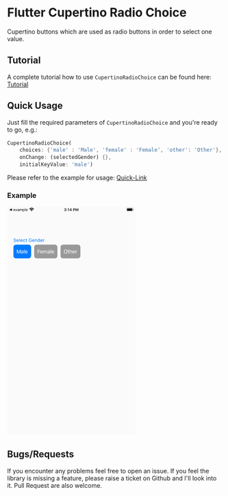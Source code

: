 
# Flutter Cupertino Radio Choice

Cupertino buttons which are used as radio buttons in order to select one value.

## Tutorial

A complete tutorial how to use `CupertinoRadioChoice` can be found here: [Tutorial](https://rothech.com/cupertino-radio-buttons)

## Quick Usage

Just fill the required parameters of `CupertinoRadioChoice` and you're ready to go, e.g.:
```dart
CupertinoRadioChoice(
    choices: {'male' : 'Male', 'female' : 'Female', 'other': 'Other'},
    onChange: (selectedGender) {},
    initialKeyValue: 'male')
```

Please refer to the example for usage: [Quick-Link](https://github.com/Rodiii/flutter_cupertino_radio_choice/blob/master/example/lib/main.dart)

### Example
<img src="https://github.com/Rodiii/flutter_cupertino_radio_choice/raw/master/example.png" width="300">

## Bugs/Requests
If you encounter any problems feel free to open an issue. If you feel the library is
missing a feature, please raise a ticket on Github and I'll look into it.
Pull Request are also welcome.
